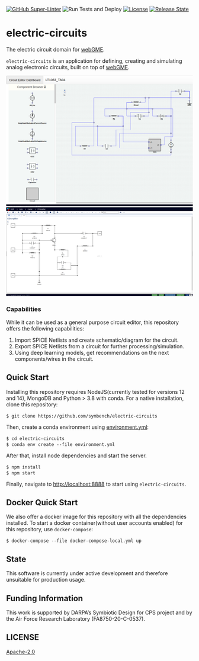 [![GitHub Super-Linter](https://github.com/umesh-timalsina/electric-circuits/workflows/Lint%20Code%20Base/badge.svg
)](https://github.com/marketplace/actions/super-linter)
![Run Tests and Deploy](https://github.com/symbench/electric-circuits/workflows/Run%20Tests%20and%20Deploy/badge.svg?branch=master)
[![License](https://img.shields.io/badge/license-Apache%202.0-blue.svg)](./LICENSE)
[![Release State](https://img.shields.io/badge/state-beta-yellow.svg)](https://img.shields.io/badge/state-beta-yellow.svg)

# electric-circuits
The electric circuit domain for [webGME](https://webgme.org).

`electric-circuits` is an application for defining, creating and simulating analog electronic circuits, built on top of [webGME](https://webgme.org).

![circuit-editor](./images/circuit-editor.png)![ce-amplifier](./images/ce-amplifier.png)

### Capabilities
While it can be used as a general purpose circuit editor, this repository offers the following capabilities:

1. Import SPICE Netlists and create schematic/diagram for the circuit.
2. Export SPICE Netlists from a circuit for further processing/simulation.
3. Using deep learning models, get recommendations on the next components/wires in the circuit.


## Quick Start
Installing this repository requires NodeJS(currently tested for versions 12 and 14), MongoDB and Python > 3.8 with conda. For a native installation, clone this repository:

```shell
$ git clone https://github.com/symbench/electric-circuits
```
Then, create a conda environment using [environment.yml](./environment.yml):
```shell
$ cd electric-circuits
$ conda env create --file environment.yml
```
After that, install node dependencies and start the server.
```shell
$ npm install
$ npm start
```

Finally, navigate to [http://localhost:8888](http://localhost:8888) to start using `electric-circuits`.

## Docker Quick Start
We also offer a docker image for this repository with all the dependencies installed. To start a docker container(without user accounts enabled) for this repository, use `docker-compose`:

```shell
$ docker-compose --file docker-compose-local.yml up
```

## State
This software is currently under active development and therefore unsuitable for production usage.

## Funding Information
This work is supported by DARPA’s Symbiotic Design for CPS project and by the Air Force Research Laboratory (FA8750-20-C-0537).

## LICENSE
[Apache-2.0](./LICENSE)

